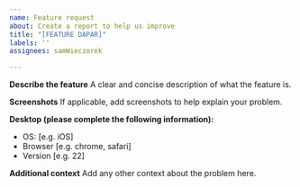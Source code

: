 ```yaml
---
name: Feature request
about: Create a report to help us improve
title: "[FEATURE DAPAR]"
labels: ''
assignees: samWieczorek

---
```


**Describe the feature**
A clear and concise description of what the feature is.

**Screenshots**
If applicable, add screenshots to help explain your problem.

**Desktop (please complete the following information):**
 - OS: [e.g. iOS]
 - Browser [e.g. chrome, safari]
 - Version [e.g. 22]

**Additional context**
Add any other context about the problem here.
